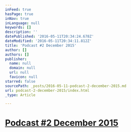 ```yaml
---
inFeed: true
hasPage: true
inNav: true
inLanguage: null
keywords: []
description: ''
datePublished: '2016-05-11T20:34:24.678Z'
dateModified: '2016-05-11T20:34:11.812Z'
title: 'Podcast #2 December 2015'
author: []
authors: []
publisher:
  name: null
  domain: null
  url: null
  favicon: null
starred: false
sourcePath: _posts/2016-05-11-podcast-2-december-2015.md
url: podcast-2-december-2015/index.html
_type: Article

---
```

# [Podcast \#2 December 2015][0]

[0]: https://soundcloud.com/kerry-keating-951355944/2-december